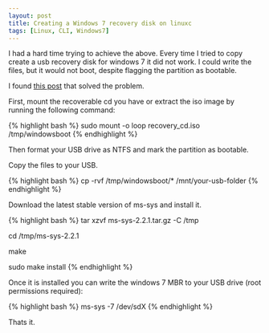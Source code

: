 ```yaml
---
layout: post
title: Creating a Windows 7 recovery disk on linuxc
tags: [Linux, CLI, Windows7]
---
```


I had a hard time trying to achieve the above. Every time I tried to copy create a usb recovery disk for windows 7 it did not work. I could write the files, but it would not boot, despite flagging the partition as bootable.

I found [this post](http://www.linuxquestions.org/questions/linux-software-2/creating-windows-7-bootable-usb-from-linux-762229/#post3946086) that solved the problem.

First, mount the recoverable cd you have or extract the iso image by running the following command:

{% highlight bash %}
sudo mount -o loop recovery_cd.iso /tmp/windowsboot
{% endhighlight %}

Then format your USB drive as NTFS and mark the partition as bootable.

Copy the files to your USB.

{% highlight bash %}
cp -rvf /tmp/windowsboot/* /mnt/your-usb-folder
{% endhighlight %}

Download the latest stable version of ms-sys and install it.

{% highlight bash %}
tar xzvf ms-sys-2.2.1.tar.gz -C /tmp

cd /tmp/ms-sys-2.2.1

make

sudo make install
{% endhighlight %}

Once it is installed you can write the windows 7 MBR to your USB drive (root permissions required):

{% highlight bash %}
ms-sys -7 /dev/sdX
{% endhighlight %}

Thats it.
